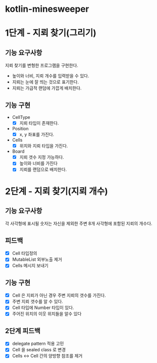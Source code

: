 # kotlin-minesweeper

# 1단계 - 지뢰 찾기(그리기)

## 기능 요구사항

지뢰 찾기를 변형한 프로그램을 구현한다.
- 높이와 너비, 지뢰 개수를 입력받을 수 있다.
- 지뢰는 눈에 잘 띄는 것으로 표기한다.
- 지뢰는 가급적 랜덤에 가깝게 배치한다.

## 기능 구현

- CellType
  - [X] 지뢰 타입이 존재한다.
- Position
  - [X] x, y 좌표를 가진다.
- Cells
  - [X] 위치와 지뢰 타입을 가진다.
- Board
  - [X] 지뢰 갯수 지정 가능하다.
  - [X] 높이와 너비를 가진다
  - [X] 지뢰를 랜덤으로 배치한다.

# 2단계 - 지뢰 찾기(지뢰 개수)

## 기능 요구사항

각 사각형에 표시될 숫자는 자신을 제외한 주변 8개 사각형에 포함된 지뢰의 개수다.

## 피드백

- [X] Cell 타입정의
- [X] MutableList 외부노출 제거
- [X] Cells 메시지 보내기

## 기능 구현

- [X] Cell 은 지뢰가 아닌 경우 주변 지뢰의 갯수를 가진다.
- [X] 주변 지뢰 갯수를 알 수 있다.
- [X] Cell 타입에 Number 타입이 있다.
- [X] 주어진 위치의 이웃 위치들을 알수 있다

## 2단계 피드백

- [X] delegate pattern 적용 고민
- [X] Cell 을 sealed class 로 변경
- [X] Cells <-> Cell 간의 양방향 참조를 제거

